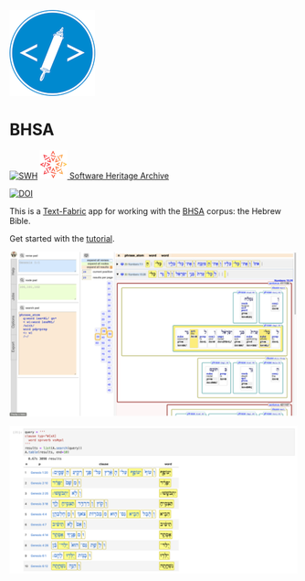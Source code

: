 ![logo](code/static/logo.png)

# BHSA

[![SWH](https://archive.softwareheritage.org/badge/origin/https://github.com/annotation/app-bhsa/)](https://archive.softwareheritage.org/browse/origin/https://github.com/annotation/app-bhsa/)
[![sha](sha.png) Software Heritage Archive](https://archive.softwareheritage.org/browse/origin/https://github.com/annotation/app-bhsa/)

[![DOI](https://zenodo.org/badge/161639222.svg)](https://zenodo.org/badge/latestdoi/161639222)

This is a
[Text-Fabric](https://github.com/annotation/text-fabric) app
for working with the
[BHSA](https://etcbc.github.io/bhsa/) corpus: the Hebrew Bible.

Get started with the
[tutorial](https://nbviewer.jupyter.org/github/annotation/tutorials/blob/master/bhsa/start.ipynb).


![shot](images/shot.png)

![jup](images/jup.png)
